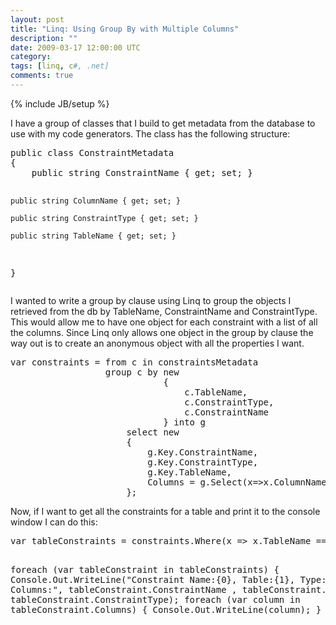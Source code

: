 ```yaml
---
layout: post
title: "Linq: Using Group By with Multiple Columns"
description: ""
date: 2009-03-17 12:00:00 UTC
category: 
tags: [linq, c#, .net]
comments: true
---
```

{% include JB/setup %}

<div id="post">
<p>I have a group of classes that I build to get metadata from the database to use  with my code generators. The class has the following structure:</p>
<pre title="code" class="brush: csharp">
public class ConstraintMetadata
{
    public string ConstraintName { get; set; }

    public string ColumnName { get; set; }

    public string ConstraintType { get; set; }

    public string TableName { get; set; }
}</pre>
<p>I wanted to write a group by clause using Linq to group the objects I retrieved  from the db by TableName, ConstraintName and ConstraintType. This would allow me  to have one object for each constraint with a list of all the columns. Since  Linq only allows one object in the group by clause the way out is to create an  anonymous object with all the properties I want.</p>
<pre title="code" class="brush: csharp">
var constraints = from c in constraintsMetadata
                  group c by new
                             {
                                 c.TableName, 
                                 c.ConstraintType, 
                                 c.ConstraintName
                             } into g
                      select new
                      {
                          g.Key.ConstraintName,
                          g.Key.ConstraintType,
                          g.Key.TableName,
                          Columns = g.Select(x=&gt;x.ColumnName).ToList()
                      };
</pre>
<p>Now, if I want to get all the constraints for a table and print it to the  console window I can do this:</p>
<pre title="code" class="brush: csharp">
var tableConstraints = constraints.Where(x =&gt; x.TableName == table.Name);

foreach (var tableConstraint in tableConstraints)
{
    Console.Out.WriteLine(&quot;Constraint Name:{0}, Table:{1}, Type:{2} Columns:&quot;, 
        tableConstraint.ConstraintName , 
        tableConstraint.TableName, 
        tableConstraint.ConstraintType);
    foreach (var column in tableConstraint.Columns)
    {
        Console.Out.WriteLine(column);
    }
}
</pre>
<p>&nbsp;</p>
</div>